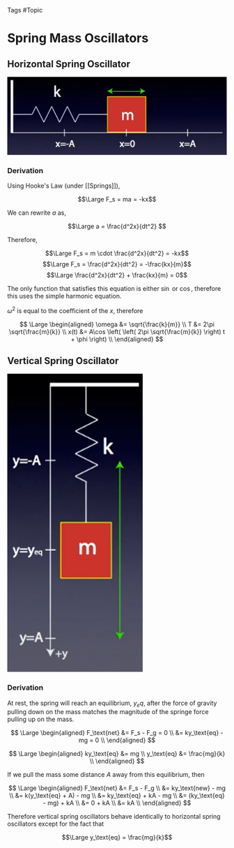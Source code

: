 Tags #Topic

# Spring Mass Oscillators

## Horizontal Spring Oscillator

![](../attachments/horizontal_spring_oscillator.png)

### Derivation

Using Hooke's Law (under [[Springs]]),

$$\Large F_s = ma = -kx$$

We can rewrite $a$ as,

$$\Large a = \frac{d^2x}{dt^2} $$

Therefore,

$$\Large F_s = m \cdot \frac{d^2x}{dt^2} = -kx$$
$$\Large F_s = \frac{d^2x}{dt^2} = -\frac{kx}{m}$$
$$\Large \frac{d^2x}{dt^2} + \frac{kx}{m} = 0$$

The only function that satisfies this equation is either $\sin$ or $\cos$, therefore this uses the simple harmonic equation.

$\omega^2$ is equal to the coefficient of the $x$, therefore

$$
\Large
\begin{aligned}
\omega &= \sqrt{\frac{k}{m}} \\
T &= 2\pi \sqrt{\frac{m}{k}} \\
x(t) &= A\cos \left( \left( 2\pi \sqrt{\frac{m}{k}} \right) t + \phi \right) \\
\end{aligned}
$$

## Vertical Spring Oscillator

![](../attachments/vertical_spring_oscillator.png)

### Derivation

At rest, the spring will reach an equilibrium, $y_eq$, after the force of gravity pulling down on the mass matches the magnitude of the springe force pulling up on the mass.

$$
\Large
\begin{aligned}
F_\text{net} &= F_s - F_g = 0 \\
&= ky_\text{eq} - mg = 0 \\
\end{aligned}
$$

$$
\Large
\begin{aligned}
ky_\text{eq} &= mg \\
y_\text{eq} &= \frac{mg}{k} \\
\end{aligned}
$$

If we pull the mass some distance $A$ away from this equilibrium, then

$$
\Large
\begin{aligned}
F_\text{net} &= F_s - F_g \\
&= ky_\text{new} - mg \\
&= k(y_\text{eq} + A) - mg \\
&= ky_\text{eq} + kA - mg \\
&= (ky_\text{eq} - mg) + kA \\
&= 0 + kA \\
&= kA \\
\end{aligned}
$$

Therefore vertical spring oscillators behave identically to horizontal spring oscillators except for the fact that 

$$\Large y_\text{eq} = \frac{mg}{k}$$
